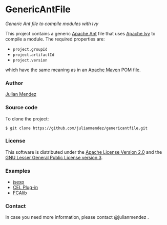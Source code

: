 # GenericAntFile

*Generic Ant file to compile modules with Ivy*

This project contains a generic [Apache Ant](http://ant.apache.org/) file that uses [Apache Ivy](http://ant.apache.org/ivy/) to compile a module. The required properties are:
* `project.groupId`
* `project.artifactId`
* `project.version`

which have the same meaning as in an [Apache Maven](http://maven.apache.org/) POM file.


### Author

[Julian Mendez](http://lat.inf.tu-dresden.de/~mendez/)


### Source code

To clone the project:
```
$ git clone https://github.com/julianmendez/genericantfile.git
```


### License

This software is distributed under the [Apache License Version 2.0](http://www.apache.org/licenses/LICENSE-2.0.txt) and the [GNU Lesser General Public License version 3](http://www.gnu.org/licenses/lgpl-3.0.txt).


### Examples
* [jsexp](https://github.com/julianmendez/jsexp/tree/master/jsexp)
* [CEL Plug-in](https://github.com/julianmendez/cel/tree/master/cel-plugin)
* [FCAlib](https://github.com/julianmendez/fcalib/tree/master/contrib) 


### Contact

In case you need more information, please contact @julianmendez .


